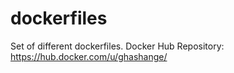 # dockerfiles

Set of different dockerfiles. Docker Hub Repository: https://hub.docker.com/u/ghashange/
